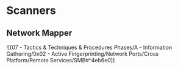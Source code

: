 # Scanners

## Network Mapper

![[07 - Tactics & Techniques & Procedures Phases/A - Information Gathering/0x02 - Active Fingerprinting/Network Ports/Cross Platform/Remote Services/SMB#^4eb6e0]]